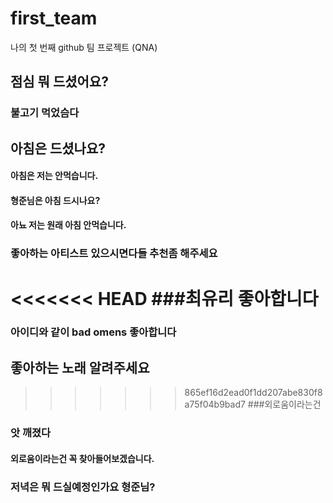 # first_team
나의 첫 번째 github 팀 프로젝트 (QNA)
## 점심 뭐 드셨어요?
### 불고기 먹었슴다
## 아침은 드셨나요?
#### 아침은 저는 안먹습니다.
#### 형준님은 아침 드시나요?
#### 아뇨 저는 원래 아침 안먹습니다.
### 좋아하는 아티스트 있으시면다들 추천좀 해주세요
<<<<<<< HEAD
###최유리 좋아합니다
=======
 ### 아이디와 같이 bad omens 좋아합니다
 ## 좋아하는 노래 알려주세요
>>>>>>> 865ef16d2ead0f1dd207abe830f8a75f04b9bad7
###외로움이라는건
### 앗 깨졌다
#### 외로움이라는건 꼭 찾아들어보겠습니다.
### 저녁은 뭐 드실예정인가요 형준님?
